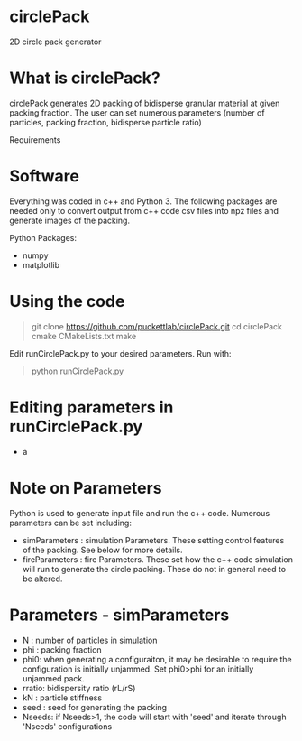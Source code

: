 # circlePack

2D circle pack generator

# What is circlePack?

circlePack generates 2D packing of bidisperse granular material at given packing fraction.  The user can set numerous parameters (number of particles, packing fraction, bidisperse particle ratio)

Requirements

# Software

Everything was coded in c++ and Python 3.  The following packages are needed only to convert output from c++ code csv files into npz files and generate images of the packing.

Python Packages:
- numpy
- matplotlib

# Using the code

> git clone https://github.com/puckettlab/circlePack.git
> cd circlePack
> cmake CMakeLists.txt
> make

Edit runCirclePack.py to your desired parameters. Run with:
> python runCirclePack.py

# Editing parameters in runCirclePack.py
- a


# Note on Parameters

Python is used to generate input file and run the c++ code.  Numerous parameters can be set including:
- simParameters : simulation Parameters. These setting control features of the packing.  See below for more details.
- fireParameters : fire Parameters.  These set how the c++ code simulation will run to generate the circle packing. These do not in general need to be altered.

# Parameters - simParameters

- N   : number of particles in simulation   
- phi : packing fraction
- phi0: when generating a configuraiton, it may be desirable to require the configuration is initially unjammed.  Set phi0>phi for an initially unjammed pack.  
- rratio: bidispersity ratio (rL/rS)
- kN  : particle stiffness
- seed : seed for generating the packing
- Nseeds: if Nseeds>1, the code will start with 'seed' and iterate through 'Nseeds' configurations
